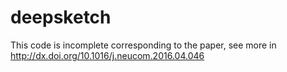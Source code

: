 # deepsketch
This code is incomplete corresponding to the paper, see more in http://dx.doi.org/10.1016/j.neucom.2016.04.046
